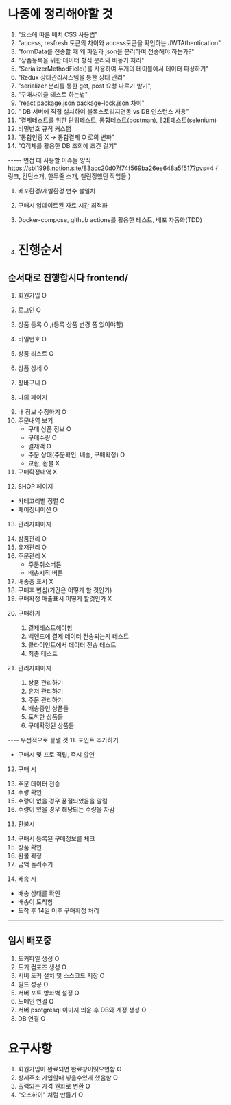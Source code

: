 # 나중에 정리해야할 것
1. "요소에 따른 배치 CSS 사용법"
2. "access, resfresh 토큰의 차이와 access토큰을 확인하는 JWTAthentication"
3. "formData를 전송할 때 왜 파일과 json을 분리하여 전송해야 하는가?"
4. "상품등록을 위한 데이터 형식 분리와 비동기 처리"
5.  "SerializerMethodField()를 사용하여 두개의 테이블에서 데이터 파싱하기"
6.  "Redux 상태관리시스템을 통한 상태 관리"
7.  "serializer 분리를 통한 get, post 요청 다르기 받기",
8.  "구매사이클 테스트 하는법"
9.  "react package.json package-lock.json 차이"
10. " DB 서버에 직접 설치하여 블록스토리지연동 vs DB 인스턴스 사용"
11. "결제테스트를 위한 단위테스트, 통합테스트(postman), E2E테스트(selenium)
12. 비밀번호 규칙 커스텀
13. "통합인증 X -> 통합결제 O 로의 변화"
14. "Q객체를 활용한 DB 조희에 조건 걸기"

----- 면접 때 사용할 이슈들 
양식
https://sbl1998.notion.site/83acc20d07f74f569ba26ee648a5f517?pvs=4
{
    링크, 간단소개, 한두줄 소개, 챌린징했던 작업들 
}

1. 배포환경/개발환경 변수 불일치
2. 구매시 업데이트된 자료 시간 최적화
3. Docker-compose, github actions를 활용한 테스트, 배포 자동화(TDD)

4. # 진행순서
## 순서대로 진행합시다 frontend/
1. 회원가입 O
2. 로그인 O
3. 상품 등록 O ,(등록 상품 변경 폼 있어야함)
4. 비밀번호 O
5. 상품 리스트 O
6. 상품 상세 O
7. 장바구니 O 
   
8.  나의 페이지
9) 내 정보 수정하기 O
10) 주문내역 보기
    - 구매 상품 정보 O
    - 구매수량 O
    - 결제액 O
    - 주문 상태(주문확인, 배송, 구매확정) O
    - 교환, 환불 X
11) 구매확정내역 X

12. SHOP 페이지
   - 카테고리별 정렬 O
   - 페이징네이션 O

13. 관리자페이지
14) 상품관리 O
15) 유저관리 O
16) 주문관리 X
    - 주문취소버튼
    - 배송시작 버튼
17) 배송중 표시 X
18) 구매후 변심(기간은 어떻게 할 것인가)
19) 구매확정 매출표시 어떻게 할것인가 X

20. 구매하기
    1) 결제테스트해야함
    2) 백엔드에 결제 데이터 전송되는지 테스트
    3) 클라이언트에서 데이터 전송 테스트
    4) 최종 테스트


10. 관리자페이지
    1) 상품 관리하기
    2) 유저 관리하기
    3) 주문 관리하기
    4) 배송중인 상품들
    5) 도착한 상품들
    6) 구매확정된 상품들


---- 우선적으로 끝낼 것
11. 포인트 추가하기
- 구매시 몇 프로 적립, 즉시 할인

12. 구매 시 
  13) 주문 데이터 전송
  14) 수량 확인
  15) 수량이 없을 경우 품절되었음을 알림
  16) 수량이 있을 경우 해당되는 수량을 차감

13. 환불시
 14) 구매시 등록된 구매정보를 체크
 15) 상품 확인
 16) 환불 확정
 17) 금액 돌려주기

14. 배송 시
 - 배송 상태를 확인
 - 배송이 도착함
 - 도착 후 14일 이후 구매확정 처리


-------------------------------
## 임시 배포중
1. 도커파일 생성 O
2. 도커 컴포즈 생성 O
3. 서버 도커 설치 및 소스코드 저장 O
4. 빌드 성공 O
5. 서버 포트 방화벽 설정 O
6. 도메인 연결 O
7. 서버 psotgresql 이미지 띄운 후 DB와 계정 생성 O
8. DB 연결 O

# 요구사항
1. 회원가입이 완료되면 완료창이떳으면함 O
2. 상세주소 가입할때 넣을수있게 했음함 O
3. 출력되는 가격 원화로 변환 O
4. "오스하이" 처럼 만들기 O